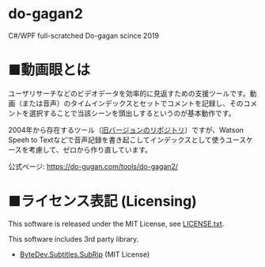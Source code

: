# do-gagan2
C#/WPF full-scratched Do-gagan scince 2019

# ■動画眼とは
ユーザリサーチなどのビデオデータを効率的に見返すための支援ツールです。動画（または音声）のタイムインデックスとセットでコメントを記録し、そのコメントを選択することで当該シーンを頭出しするというのが基本動作です。

2004年から存在するツール（[旧バージョンのリポジトリ](https://github.com/do-gugan/Do-gagan)）ですが、Watson Speeh to Textなどで音声記録を書き起こしてインデックスとして使うユースケースを考慮して、ゼロから作り直しています。

公式ページ: https://do-gugan.com/tools/do-gagan2/

# ■ライセンス表記 (Licensing)
This software is released under the MIT License, see [LICENSE.txt](LICENSE.txt).

This software includes 3rd party library.
- [ByteDev.Subtitles.SubRip](https://github.com/ByteDev/ByteDev.Subtitles.SubRip) (MIT License)
